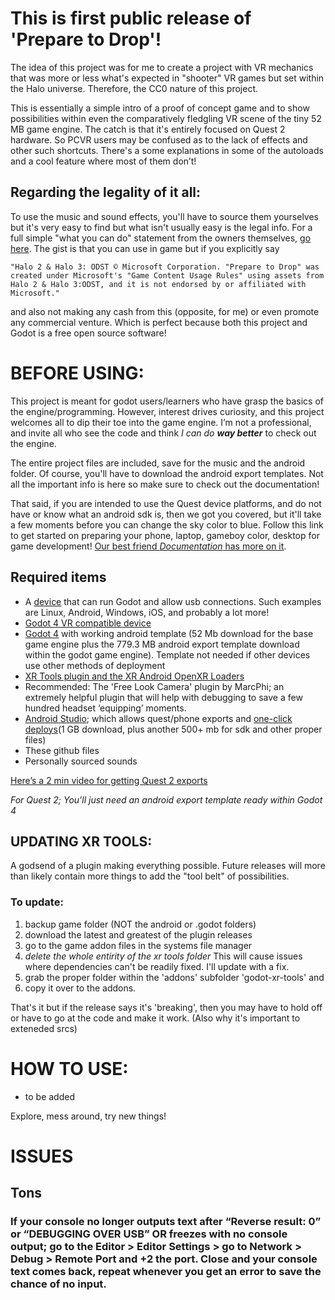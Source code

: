 # This is first public release of 'Prepare to Drop'! 

The idea of this project was for me to create a project with VR mechanics that was more or less what's expected in "shooter" VR games but set within the Halo universe. Therefore, the CC0 nature of this project. 

This is essentially a simple intro of a proof of concept game and to show possibilities within even the comparatively fledgling VR scene of the tiny 52 MB game engine. The catch is that it's entirely focused on Quest 2 hardware. So PCVR users may be confused as to the lack of effects and other such shortcuts. There's a some explanations in some of the autoloads and a cool feature where most of them don’t! 

## Regarding the legality of it all:
To use the music and sound effects, you'll have to source them yourselves but it's very easy to find but what isn't usually easy is the legal info. 
For a full simple "what you can do" statement from the owners themselves, [go here](https://www.xbox.com/en-US/developers/rules). The gist is that you can use in game but if you explicitly say

```
"Halo 2 & Halo 3: ODST © Microsoft Corporation. "Prepare to Drop" was created under Microsoft's "Game Content Usage Rules" using assets from Halo 2 & Halo 3:ODST, and it is not endorsed by or affiliated with Microsoft."
```

and also not making any cash from this (opposite, for me) or even promote any commercial venture. Which is perfect because both this project and Godot is a free open source software!


# BEFORE USING:
This project is meant for godot users/learners who have grasp the basics of the engine/programming. However, interest drives curiosity, and this project welcomes all to dip their toe into the game engine. I’m not a professional, and invite all who see the code and think *I can do **way better*** to check out the engine.

The entire project files are included, save for the music and the android folder. Of course, you'll have to download the android export templates. Not all the important info is here so make sure to check out the documentation!

That said, if you are intended to use the Quest device platforms, and do not have or know what an android sdk is, then we got you covered, but it'll take a few moments before you can change the sky color to blue. Follow this link to get started on preparing your phone, laptop, gameboy color, desktop for game development! [Our best friend *Documentation* has more on it](https://docs.godotengine.org/en/stable/tutorials/export/exporting_projects.html).


## Required items
- A [device](https://www.google.com/search?q=operating+system&oq=operating+system) that can run Godot and allow usb connections. Such examples are Linux, Android, Windows, iOS, and probably a lot more!
- [Godot 4 VR compatible device](https://mbucchia.github.io/OpenXR-Toolkit/FAQ.html#q-what-headset-does-the-openxr-toolkit-work-with)
- [Godot 4](https://godotengine.org/) with working android template (52 Mb download for the base game engine plus the 779.3 MB android export template download within the godot game engine). Template not needed if other devices use other methods of deployment
- [XR Tools plugin and the XR Android OpenXR Loaders](https://docs.godotengine.org/en/stable/tutorials/plugins/editor/installing_plugins.html)
- Recommended: The 'Free Look Camera' plugin by MarcPhi; an extremely helpful plugin that will help with debugging to save a few hundred headset ‘equipping’  moments. 
- [Android Studio](https://developer.android.com/studio); which allows quest/phone exports and [one-click deploys](https://docs.godotengine.org/en/stable/tutorials/export/one-click_deploy.html#using-one-click-deploy)(1 GB download, plus another 500+ mb for sdk and other proper files)
- These github files
- Personally sourced sounds

[Here’s a 2 min video for getting Quest 2 exports](https://www.youtube.com/watch?v=T0wqWNUsc0g)

 *For Quest 2; You'll just need an android export template ready within Godot 4*


## UPDATING XR TOOLS:
A godsend of a plugin making everything possible. Future releases will more than likely contain more things to add the "tool belt" of possibilities. 
### To update: 
1. backup game folder (NOT the android or .godot folders)
1. download the latest and greatest of the plugin releases
1. go to the game addon files in the systems file manager
1. _delete the whole entirity of the xr tools folder_ This will cause issues where dependencies can't be readily fixed. I'll update with a fix.
1. grab the proper folder within the 'addons' subfolder 'godot-xr-tools' and
1. copy it over to the addons.

That's it but if the release says it's 'breaking', then you may have to hold off or have to go at the code and make it work. (Also why it's important to exteneded srcs)


# HOW TO USE:
 - to be added
 
 Explore, mess around, try new things!


# ISSUES
## Tons
### If your console no longer outputs text after “Reverse result: 0” or “DEBUGGING OVER USB” OR freezes with no console output; go to the Editor > Editor Settings > go to Network > Debug > Remote Port and +2 the port. Close and your console text comes back, repeat whenever you get an error to save the chance of no input.

